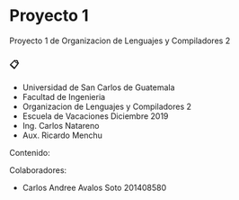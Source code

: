 # Proyecto 1
Proyecto 1 de Organizacion de Lenguajes y Compiladores 2
### 📋

* Universidad de San Carlos de Guatemala
* Facultad de Ingenieria
* Organizacion de Lenguajes y Compiladores 2
* Escuela de Vacaciones Diciembre 2019
* Ing. Carlos Natareno
* Aux. Ricardo Menchu

Contenido:


Colaboradores:
* Carlos Andree Avalos Soto       201408580
